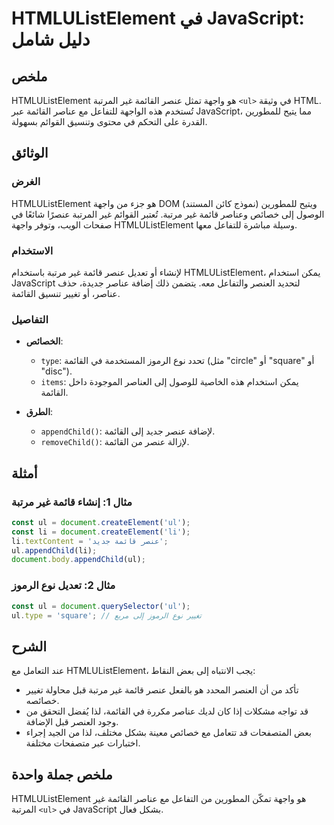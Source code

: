 <!--
Meta Description: # HTMLUListElement في JavaScript: دليل شامل ## ملخص HTMLUListElement هو واجهة تمثل عنصر القائمة غير المرتبة `<ul>` في وثيقة HTML. تُستخدم هذه الواجهة ...
Meta Keywords: القائمة, htmlulistelement, عنصر, غير, javascript
-->

# HTMLUListElement في JavaScript: دليل شامل

## ملخص
HTMLUListElement هو واجهة تمثل عنصر القائمة غير المرتبة `<ul>` في وثيقة HTML. تُستخدم هذه الواجهة للتفاعل مع عناصر القائمة عبر JavaScript، مما يتيح للمطورين القدرة على التحكم في محتوى وتنسيق القوائم بسهولة.

## الوثائق
### الغرض
HTMLUListElement هو جزء من واجهة DOM (نموذج كائن المستند) ويتيح للمطورين الوصول إلى خصائص وعناصر قائمة غير مرتبة. تُعتبر القوائم غير المرتبة عنصرًا شائعًا في صفحات الويب، وتوفر واجهة HTMLUListElement وسيلة مباشرة للتفاعل معها.

### الاستخدام
لإنشاء أو تعديل عنصر قائمة غير مرتبة باستخدام HTMLUListElement، يمكن استخدام JavaScript لتحديد العنصر والتفاعل معه. يتضمن ذلك إضافة عناصر جديدة، حذف عناصر، أو تغيير تنسيق القائمة.

### التفاصيل
- **الخصائص**:
  - `type`: تحدد نوع الرموز المستخدمة في القائمة (مثل "circle" أو "square" أو "disc").
  - `items`: يمكن استخدام هذه الخاصية للوصول إلى العناصر الموجودة داخل القائمة.

- **الطرق**:
  - `appendChild()`: لإضافة عنصر جديد إلى القائمة.
  - `removeChild()`: لإزالة عنصر من القائمة.

## أمثلة
### مثال 1: إنشاء قائمة غير مرتبة
```javascript
const ul = document.createElement('ul');
const li = document.createElement('li');
li.textContent = 'عنصر قائمة جديد';
ul.appendChild(li);
document.body.appendChild(ul);
```

### مثال 2: تعديل نوع الرموز
```javascript
const ul = document.querySelector('ul');
ul.type = 'square'; // تغيير نوع الرموز إلى مربع
```

## الشرح
عند التعامل مع HTMLUListElement، يجب الانتباه إلى بعض النقاط:
- تأكد من أن العنصر المحدد هو بالفعل عنصر قائمة غير مرتبة قبل محاولة تغيير خصائصه.
- قد تواجه مشكلات إذا كان لديك عناصر مكررة في القائمة، لذا يُفضل التحقق من وجود العنصر قبل الإضافة.
- بعض المتصفحات قد تتعامل مع خصائص معينة بشكل مختلف، لذا من الجيد إجراء اختبارات عبر متصفحات مختلفة.

## ملخص جملة واحدة
HTMLUListElement هو واجهة تمكّن المطورين من التفاعل مع عناصر القائمة غير المرتبة `<ul>` في JavaScript بشكل فعال.